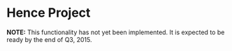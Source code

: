# Hence Project

**NOTE:** This functionality has not yet been implemented.  It is expected to be ready by the end of Q3, 2015.

